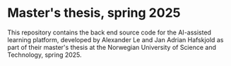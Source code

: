 # Master's thesis, spring 2025
This repository contains the back end source code for the AI-assisted learning platform, developed by Alexander Le and Jan Adrian Hafskjold as part of their master's thesis at the Norwegian University of Science and Technology, spring 2025.